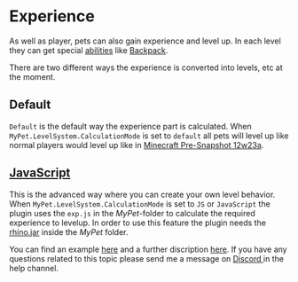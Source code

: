 # Experience

As well as player, pets can also gain experience and level up. In each level they can get special [abilities](../../skills/) like [Backpack](../../skills/backpack.md).

There are two different ways the experience is converted into levels, etc at the moment.

## Default

`Default` is the default way the experience part is calculated. When `MyPet.LevelSystem.CalculationMode` is set to `default` all pets will level up like normal players would level up like in [Minecraft Pre-Snapshot 12w23a](https://minecraft.gamepedia.com/Experience#Values_of_Beta_1.8_-_Before_1.3.1_.2812w23a.29).

## [JavaScript](expjs.md)

This is the advanced way where you can create your own level behavior. When `MyPet.LevelSystem.CalculationMode` is set to `JS` or `JavaScript` the plugin uses the `exp.js` in the _MyPet_-folder to calculate the required experience to levelup. In order to use this feature the plugin needs the [rhino.jar](https://github.com/mozilla/rhino/releases) inside the _MyPet_ folder.

You can find an example [here](expjs.md#example) and a further discription [here](expjs.md). If you have any questions related to this topic please send me a message on [Discord ](http://discord.mypet-plugin.de)in the help channel.

